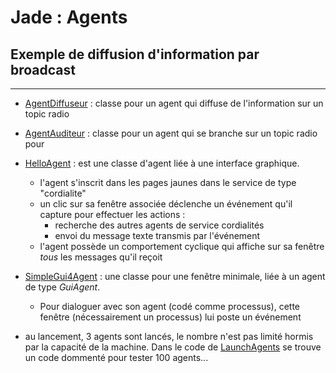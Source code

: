# Jade : Agents 

## Exemple de diffusion d'information par broadcast
---

- [AgentDiffuseur](https://github.com/EmmanuelADAM/jade/blob/master/radio/agents/AgentDiffuseur.java) : classe pour un agent qui diffuse de l'information sur un topic radio
- [AgentAuditeur](https://github.com/EmmanuelADAM/jade/blob/master/radio/agents/AgentAuditeur.java) : classe pour un agent qui se branche sur un topic radio pour 
- [HelloAgent](https://github.com/EmmanuelADAM/jade/blob/master/HelloWorld/agents/HelloAgent.java) : est une classe d'agent liée à une interface graphique.
  - l'agent s'inscrit dans les pages jaunes dans le service de type "cordialite"
  - un clic sur sa fenêtre associée déclenche un événement qu'il capture pour effectuer les actions :
    - recherche des autres agents de service cordialités
    - envoi du message texte transmis par l'événement
  - l'agent possède un comportement cyclique qui affiche sur sa fenêtre *tous* les messages qu'il reçoit
- [SimpleGui4Agent](https://github.com/EmmanuelADAM/jade/blob/master/HelloWorld/gui/SimpleGui4Agent.java) : une classe pour une fenêtre minimale, liée à un agent de type *GuiAgent*. 
  - Pour dialoguer avec son agent (codé comme processus), cette fenêtre (nécessairement un processus) lui poste un événement

- au lancement, 3 agents sont lancés, le nombre n'est pas limité hormis par la capacité de la machine. Dans le code de [LaunchAgents](https://github.com/EmmanuelADAM/jade/blob/master/HelloWorld/launch/LaunchAgents.java) se trouve un code dommenté pour tester 100 agents...
